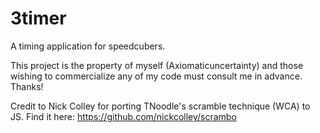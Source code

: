 # 3timer
A timing application for speedcubers.


This project is the property of myself (Axiomaticuncertainty) and those 
wishing to commercialize any of my code must consult me in advance. Thanks!

Credit to Nick Colley for porting TNoodle's scramble technique (WCA) to JS. Find it here: https://github.com/nickcolley/scrambo
